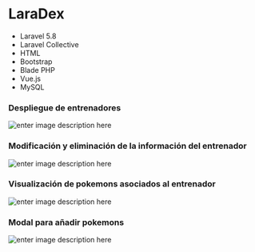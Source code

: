 # LaraDex

- Laravel 5.8
- Laravel Collective
- HTML
- Bootstrap
- Blade PHP
- Vue.js
- MySQL

### Despliegue de entrenadores
![enter image description here](https://firebasestorage.googleapis.com/v0/b/laradex-2bcb4.appspot.com/o/Screenshot_2019-05-05_23-56-06.png?alt=media&token=d3e82587-182c-4a49-a187-6585166368fb)

### Modificación  y eliminación de la información del entrenador

![enter image description here](https://firebasestorage.googleapis.com/v0/b/laradex-2bcb4.appspot.com/o/Screenshot_2019-05-05_23-56-25.png?alt=media&token=633ae7d3-f162-4995-ad87-b2bc6bb396c7)

### Visualización de pokemons asociados al entrenador
![enter image description here](https://firebasestorage.googleapis.com/v0/b/laradex-2bcb4.appspot.com/o/Screenshot_2019-05-05_23-56-31.png?alt=media&token=1e4529e2-db83-4ce9-9b3c-15ab8ba3267d)

### Modal para añadir pokemons
![enter image description here](https://firebasestorage.googleapis.com/v0/b/laradex-2bcb4.appspot.com/o/Screenshot_2019-05-05_23-58-02.png?alt=media&token=cd8cfdfc-3539-4d2a-95ed-df48c5c9d9f3)
